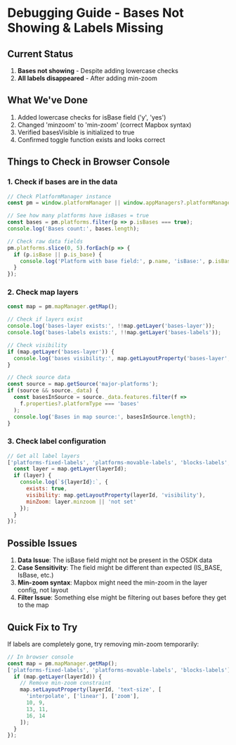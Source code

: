 # Debugging Guide - Bases Not Showing & Labels Missing

## Current Status
1. **Bases not showing** - Despite adding lowercase checks
2. **All labels disappeared** - After adding min-zoom

## What We've Done
1. Added lowercase checks for isBase field ('y', 'yes')
2. Changed 'minzoom' to 'min-zoom' (correct Mapbox syntax)
3. Verified basesVisible is initialized to true
4. Confirmed toggle function exists and looks correct

## Things to Check in Browser Console

### 1. Check if bases are in the data
```javascript
// Check PlatformManager instance
const pm = window.platformManager || window.appManagers?.platformManagerRef?.current;

// See how many platforms have isBases = true
const bases = pm.platforms.filter(p => p.isBases === true);
console.log('Bases count:', bases.length);

// Check raw data fields
pm.platforms.slice(0, 5).forEach(p => {
  if (p.isBase || p.is_base) {
    console.log('Platform with base field:', p.name, 'isBase:', p.isBase, 'is_base:', p.is_base);
  }
});
```

### 2. Check map layers
```javascript
const map = pm.mapManager.getMap();

// Check if layers exist
console.log('bases-layer exists:', !!map.getLayer('bases-layer'));
console.log('bases-labels exists:', !!map.getLayer('bases-labels'));

// Check visibility
if (map.getLayer('bases-layer')) {
  console.log('bases visibility:', map.getLayoutProperty('bases-layer', 'visibility'));
}

// Check source data
const source = map.getSource('major-platforms');
if (source && source._data) {
  const basesInSource = source._data.features.filter(f => 
    f.properties?.platformType === 'bases'
  );
  console.log('Bases in map source:', basesInSource.length);
}
```

### 3. Check label configuration
```javascript
// Get all label layers
['platforms-fixed-labels', 'platforms-movable-labels', 'blocks-labels', 'bases-labels'].forEach(layerId => {
  const layer = map.getLayer(layerId);
  if (layer) {
    console.log(`${layerId}:`, {
      exists: true,
      visibility: map.getLayoutProperty(layerId, 'visibility'),
      minZoom: layer.minzoom || 'not set'
    });
  }
});
```

## Possible Issues

1. **Data Issue**: The isBase field might not be present in the OSDK data
2. **Case Sensitivity**: The field might be different than expected (IS_BASE, IsBase, etc.)
3. **Min-zoom syntax**: Mapbox might need the min-zoom in the layer config, not layout
4. **Filter Issue**: Something else might be filtering out bases before they get to the map

## Quick Fix to Try
If labels are completely gone, try removing min-zoom temporarily:

```javascript
// In browser console
const map = pm.mapManager.getMap();
['platforms-fixed-labels', 'platforms-movable-labels', 'blocks-labels'].forEach(layerId => {
  if (map.getLayer(layerId)) {
    // Remove min-zoom constraint
    map.setLayoutProperty(layerId, 'text-size', [
      'interpolate', ['linear'], ['zoom'],
      10, 9,
      13, 11,
      16, 14
    ]);
  }
});
```
